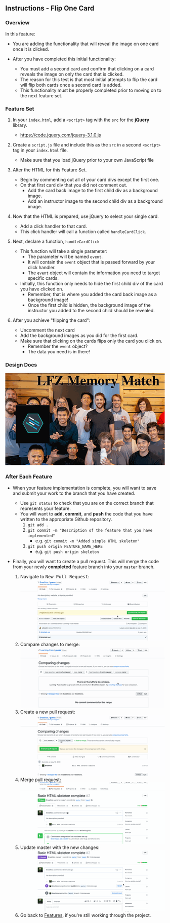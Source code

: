 Instructions - Flip One Card
--

### Overview

In this feature:
  - You are adding the functionality that will reveal the image on one card once it is clicked.

  - After you have completed this initial functionality:
    - You must add a second card and confirm that clicking on a card reveals the image on only the card that is clicked.
    - The reason for this test is that most initial attempts to flip the card will flip both cards once a second card is added.
    - This functionality must be properly completed prior to moving on to the next feature set.

### Feature Set

1. In your `index.html`, add a `<script>` tag with the `src` for the **jQuery** library.
   - https://code.jquery.com/jquery-3.1.0.js
2. Create a `script.js` file and include this as the `src` in a second `<script>` tag in your `index.html` file.
    - Make sure that you load jQuery prior to your own JavaScript file
3. Alter the HTML for this Feature Set.
    - Begin by commenting out all of your card divs except the first one.
    - On that first card div that you did not comment out.
      - Add the card back image to the first child div as a background image.
      - Add an instructor image to the second child div as a background image.
4. Now that the HTML is prepared, use jQuery to select your single card.
    - Add a click handler to that card.
    - This click handler will call a function called `handleCardClick`.
5.  Next, declare a function, `handleCardClick`
    - This function will take a single parameter:
      - The parameter will be named `event`.
      - It will contain the `event` object that is passed forward by your click handler.
      - The `event` object will contain the information you need to target specific cards.
    - Initially, this function only needs to hide the first child div of the card you have clicked on.
      - Remember, that is where you added the card back image as a background image!
      - Once the first child is hidden, the background image of the instructor you added to the second child should be revealed.

6. After you achieve "flipping the card":
    - Uncomment the next card
    - Add the background images as you did for the first card.
    - Make sure that clicking on the cards flips only the card you click on.
      - Remember the `event` object?
      - The data you need is in there!

### Design Docs

![gif of card flip](../feature-gifs/flip-one-card.gif)

### After Each Feature

- When your feature implementation is complete, you will want to save and submit your work to the branch that you have created.
  - Use `git status` to check that you are on the correct branch that represents your feature.
  - You will want to **add**, **commit**, and **push** the code that you have written to the appropriate Github repository.
    1. `git add .`
    2. `git commit -m "Description of the feature that you have implemented"`
       - e.g. `git commit -m "Added simple HTML skeleton"`
    3. `git push origin FEATURE_NAME_HERE`
       - e.g. `git push origin skeleton`

- Finally, you will want to create a pull request. This will merge the code from your newly **completed** feature branch into your `master` branch.

  1. Navigate to <kbd>New Pull Request</kbd>:
  ![Navigate to pull requests](../post-feature/navigate-to-pull-request.gif)
  2. Compare changes to merge:
  ![Compare changes to merge](../post-feature/compare-changes.gif)
  3. Create a new pull request:
  ![Create new pull request](../post-feature/create-pull-request.gif)
  4. Merge pull request:
  ![Merge pull request](../post-feature/merge-pull-request.gif)
  5. Update master with the new changes:
  ![Update master](../post-feature/pull-new-changes.gif)
  6. Go back to [Features](../../README.md#features), if you're still working through the project.

